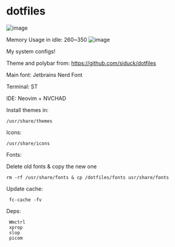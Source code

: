 # dotfiles

![image](https://user-images.githubusercontent.com/48987652/163693224-13b479ba-43b4-4d56-bc81-7c2e01719b23.png)

Memory Usage in idle: 260~350
![image](https://user-images.githubusercontent.com/48987652/163693269-ab660607-3262-4526-9e02-eeea5a8ddd0d.png)


My system configs!

Theme and polybar from: https://github.com/siduck/dotfiles

Main font: Jetbrains Nerd Font

Terminal: ST

IDE: Neovim + NVCHAD

Install themes in:

    /usr/share/themes

Icons:

    /usr/share/icons

Fonts:

Delete old fonts & copy the new one

    rm -rf /usr/share/fonts & cp /dotfiles/fonts usr/share/fonts


Update cache:

     fc-cache -fv

Deps:
           
     Wmctrl
     xprop
     slop
     picom
